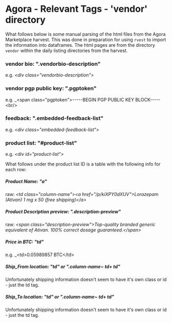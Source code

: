 # Agora - Relevant Tags - 'vendor' directory

What follows below is some manual parsing of the html files from the Agora Marketplace harvest. This was done in preparation for using `rvest` to import the information into dataframes. The html pages are from the directory `vendor` within the daily listing directories from the harvest. 

### vendor bio: ".vendorbio-description"

e.g. _\<div class="vendorbio-description">_

### vendor pgp public key: ".pgptoken"

e.g. _\<span class="pgptoken">-----BEGIN PGP PUBLIC KEY BLOCK-----\<br/>


### feedback: ".embedded-feedback-list"

e.g. _\<div class="embedded-feedback-list">_

### product list: "#product-list" 

e.g. _\<div id="product-list">_

What follows under the product list ID is a table with the following info for each row:

##### Product Name: "a"

raw: _\<td class="column-name">\<a href="/p/kiXPY0dXUV">Lorazepam (Ativan) 1 mg x 50 (free shipping)\</a>_

##### Product Description preview: ".description-preview"

raw: _\<span class="description-preview">Top-quality branded generic equivalent of Ativan. 100% correct dosage guaranteed.\</span>_

##### Price in BTC: "td"

e.g. _\<td>0.05989857 BTC\</td>

##### Ship_From location: "td" or ".column-name~ td+ td"

Unfortunately shipping information doesn't seem to have it's own class or id - just the td tag. 

##### Ship\_To location: "td" or ".column-name~ td+ td"

Unfortunately shipping information doesn't seem to have it's own class or id - just the td tag. 